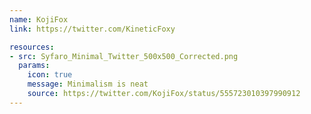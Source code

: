 ```yaml
---
name: KojiFox
link: https://twitter.com/KineticFoxy

resources:
- src: Syfaro_Minimal_Twitter_500x500_Corrected.png
  params:
    icon: true
    message: Minimalism is neat
    source: https://twitter.com/KojiFox/status/555723010397990912
---
```

